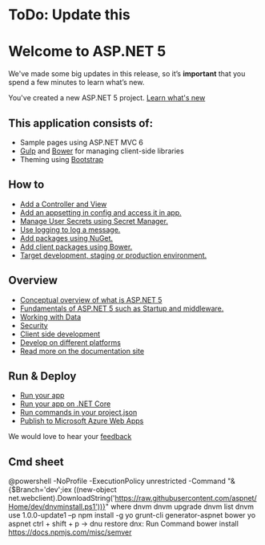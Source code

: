 # ToDo: Update this

# Welcome to ASP.NET 5
We've made some big updates in this release, so it’s **important** that you spend a few minutes to learn what’s new.

You've created a new ASP.NET 5 project. [Learn what's new](http://go.microsoft.com/fwlink/?LinkId=518016)

## This application consists of:

*   Sample pages using ASP.NET MVC 6
*   [Gulp](http://go.microsoft.com/fwlink/?LinkId=518007) and [Bower](http://go.microsoft.com/fwlink/?LinkId=518004) for managing client-side libraries
*   Theming using [Bootstrap](http://go.microsoft.com/fwlink/?LinkID=398939)

## How to

*   [Add a Controller and View](http://go.microsoft.com/fwlink/?LinkID=398600)
*   [Add an appsetting in config and access it in app.](http://go.microsoft.com/fwlink/?LinkID=699562)
*   [Manage User Secrets using Secret Manager.](http://go.microsoft.com/fwlink/?LinkId=699315)
*   [Use logging to log a message.](http://go.microsoft.com/fwlink/?LinkId=699316)
*   [Add packages using NuGet.](http://go.microsoft.com/fwlink/?LinkId=699317)
*   [Add client packages using Bower.](http://go.microsoft.com/fwlink/?LinkId=699318)
*   [Target development, staging or production environment.](http://go.microsoft.com/fwlink/?LinkId=699319)

## Overview

*   [Conceptual overview of what is ASP.NET 5](http://go.microsoft.com/fwlink/?LinkId=518008)
*   [Fundamentals of ASP.NET 5 such as Startup and middleware.](http://go.microsoft.com/fwlink/?LinkId=699320)
*   [Working with Data](http://go.microsoft.com/fwlink/?LinkId=398602)
*   [Security](http://go.microsoft.com/fwlink/?LinkId=398603)
*   [Client side development](http://go.microsoft.com/fwlink/?LinkID=699321)
*   [Develop on different platforms](http://go.microsoft.com/fwlink/?LinkID=699322)
*   [Read more on the documentation site](http://go.microsoft.com/fwlink/?LinkID=699323)

## Run & Deploy

*   [Run your app](http://go.microsoft.com/fwlink/?LinkID=517851)
*   [Run your app on .NET Core](http://go.microsoft.com/fwlink/?LinkID=517852)
*   [Run commands in your project.json](http://go.microsoft.com/fwlink/?LinkID=517853)
*   [Publish to Microsoft Azure Web Apps](http://go.microsoft.com/fwlink/?LinkID=398609)

We would love to hear your [feedback](http://go.microsoft.com/fwlink/?LinkId=518015)

## Cmd sheet
@powershell -NoProfile -ExecutionPolicy unrestricted -Command "&{$Branch='dev';iex ((new-object net.webclient).DownloadString('https://raw.githubusercontent.com/aspnet/Home/dev/dnvminstall.ps1'))}"
where dnvm
dnvm upgrade
dnvm list
dnvm use 1.0.0-update1 –p
npm install -g yo grunt-cli generator-aspnet bower
yo aspnet
ctrl + shift + p -> dnu restore
dnx: Run Command
bower install
https://docs.npmjs.com/misc/semver

